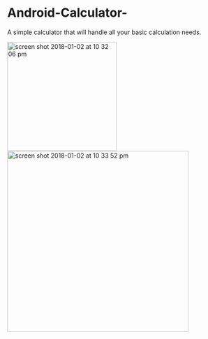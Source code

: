 # Android-Calculator-

A simple calculator that will handle all your basic calculation needs. 

<img width="250" alt="screen shot 2018-01-02 at 10 32 06 pm" src="https://user-images.githubusercontent.com/22203835/34510931-d1c6b210-f00c-11e7-90d2-e2334230571c.png">   <img width="415" alt="screen shot 2018-01-02 at 10 33 52 pm" src="https://user-images.githubusercontent.com/22203835/34510962-1cc661fc-f00d-11e7-85f3-12bc1e074d42.png">                            




